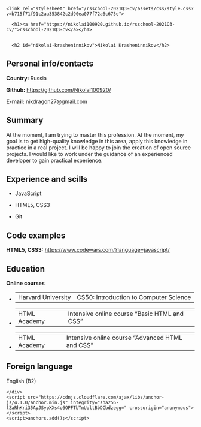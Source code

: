 <!DOCTYPE html>
<html lang="en-US">
  <head>
    <meta charset="UTF-8">
    <meta http-equiv="X-UA-Compatible" content="IE=edge">
    <meta name="viewport" content="width=device-width, initial-scale=1">
    <title>Nikolai Krasheninnikov | rsschool-2021Q3-cv</title>
<meta name="generator" content="Jekyll v3.9.0" />
<meta property="og:title" content="Nikolai Krasheninnikov" />
<meta property="og:locale" content="en_US" />
<link rel="canonical" href="https://nikolai100920.github.io/rsschool-2021Q3-cv/cv.html" />
<meta property="og:url" content="https://nikolai100920.github.io/rsschool-2021Q3-cv/cv.html" />
<meta property="og:site_name" content="rsschool-2021Q3-cv" />
<script type="application/ld+json">
{"@type":"WebPage","headline":"Nikolai Krasheninnikov","url":"https://nikolai100920.github.io/rsschool-2021Q3-cv/cv.html","@context":"https://schema.org"}</script>
    
    <link rel="stylesheet" href="/rsschool-2021Q3-cv/assets/css/style.css?v=b715f71f91c2aa353842c2d90ea077f72a6c675e">
  </head>
  <body>
    <div class="container-lg px-3 my-5 markdown-body">
      
      <h1><a href="https://nikolai100920.github.io/rsschool-2021Q3-cv/">rsschool-2021Q3-cv</a></h1>
      

      <h2 id="nikolai-krasheninnikov">Nikolai Krasheninnikov</h2>

<h2 id="personal-infocontacts">Personal info/contacts</h2>

<p><strong>Country:</strong> Russia</p>

<p><strong>Github:</strong> <a href="https://github.com/Nikolai100920/">https://github.com/Nikolai100920/</a></p>

<p><strong>E-mail:</strong> nikdragon27@gmail.com</p>

<h2 id="summary">Summary</h2>

<p>At the moment, I am trying to master this profession. At the moment, my goal is to get high-quality knowledge in this area, apply this knowledge in practice in a real project. I will be happy to join the creation of open source projects. I would like to work under the guidance of an experienced developer to gain practical experience.</p>

<h2 id="experience-and-scills">Experience and scills</h2>

<ul>
  <li>
    <p>JavaScript</p>
  </li>
  <li>
    <p>HTML5, CSS3</p>
  </li>
  <li>
    <p>Git</p>
  </li>
</ul>
<h2 id="code-examples">Code examples</h2>

<p><strong>HTML5, CSS3:</strong> <a href="https://www.codewars.com/?language=javascript/">https://www.codewars.com/?language=javascript/</a></p>
<h2 id="education">Education</h2>

<p><strong>Online courses</strong></p>

<ul>
  <li>
    <table>
      <tbody>
        <tr>
          <td>Harvard University</td>
          <td>CS50: Introduction to Computer Science</td>
        </tr>
      </tbody>
    </table>
  </li>
  <li>
    <table>
      <tbody>
        <tr>
          <td>HTML Academy</td>
          <td>Intensive online course “Basic HTML and CSS”</td>
        </tr>
      </tbody>
    </table>
  </li>
  <li>
    <table>
      <tbody>
        <tr>
          <td>HTML Academy</td>
          <td>Intensive online course “Advanced HTML and CSS”</td>
        </tr>
      </tbody>
    </table>
  </li>
  </li>
</ul>

<h2 id="foreign-language">Foreign language</h2>

<p>English (B2)</p>


      
    </div>
    <script src="https://cdnjs.cloudflare.com/ajax/libs/anchor-js/4.1.0/anchor.min.js" integrity="sha256-lZaRhKri35AyJSypXXs4o6OPFTbTmUoltBbDCbdzegg=" crossorigin="anonymous"></script>
    <script>anchors.add();</script>
    
  </body>
</html>
